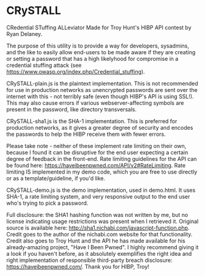 # CRySTALL
CRedential STuffing ALLeviator
Made for Troy Hunt's HIBP API contest by Ryan Delaney.

The purpose of this utility is to provide a way for developers, sysadmins, and the like to easily allow end-users to be made aware if they are creating or setting a password that has a high likelyhood for compromise in a credential stuffing attack (see https://www.owasp.org/index.php/Credential_stuffing).

CRySTALL-plain.js is the plaintext implementation. This is not recommended for use in production networks as unencrypted passwords are sent over the internet with this - not terribly safe (even though HIBP's API is using SSL!). This may also cause errors if various webserver-affecting symbols are present in the password, like directory transversals.

CRySTALL-sha1.js is the SHA-1 implementation. This is preferred for production networks, as it gives a greater degree of security and encodes the passwords to help the HIBP receive them with fewer errors.

Please take note - neither of these implement rate limiting on their own, because I found it can be disruptive for the end user expecting a certain degree of feedback in the front-end. Rate limiting guidelines for the API can be found here: https://haveibeenpwned.com/API/v2#RateLimiting. Rate limiting IS implemented in my demo code, which you are free to use directly or as a template/guideline, if you'd like.

CRySTALL-demo.js is the demo implementation, used in demo.html. It uses SHA-1, a rate limiting system, and very responsive output to the end user who's trying to pick a password.

Full disclosure: the SHA1 hashing function was not written by me, but no license indicating usage restrictions was present when I retrieved it. Original source is available here: http://sha1.nichabi.com/javascript-function.php. Credit goes to the author of the nichabi.com website for that functionality. Credit also goes to Troy Hunt and the API he has made available for his already-amazing project, "Have I Been Pwned". I highly recommend giving it a look if you haven't before, as it absolutely exemplifies the right idea and right implementation of responsible third-party breach disclosure: https://haveibeenpwned.com/. Thank you for HIBP, Troy!
